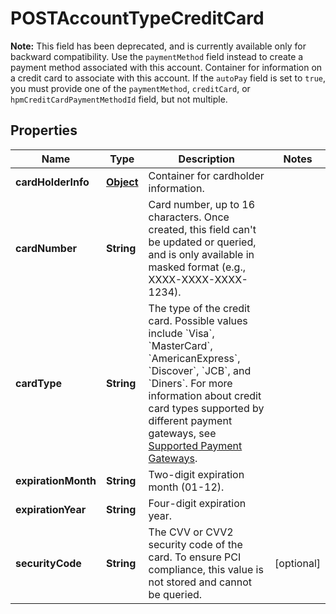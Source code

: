 

# POSTAccountTypeCreditCard

**Note:** This field has been deprecated, and is currently available only for backward compatibility. Use the `paymentMethod` field instead to create a payment method associated with this account.  Container for information on a credit card to associate with this account.  If the `autoPay` field is set to `true`, you must provide one of the `paymentMethod`, `creditCard`, or `hpmCreditCardPaymentMethodId` field, but not multiple. 

## Properties

| Name | Type | Description | Notes |
|------------ | ------------- | ------------- | -------------|
|**cardHolderInfo** | [**Object**](Object.md) | Container for cardholder information.  |  |
|**cardNumber** | **String** | Card number, up to 16 characters. Once created, this field can&#39;t be updated or queried, and is only available in masked format (e.g., XXXX-XXXX-XXXX-1234).  |  |
|**cardType** | **String** | The type of the credit card.  Possible values  include &#x60;Visa&#x60;, &#x60;MasterCard&#x60;, &#x60;AmericanExpress&#x60;, &#x60;Discover&#x60;, &#x60;JCB&#x60;, and &#x60;Diners&#x60;. For more information about credit card types supported by different payment gateways, see [Supported Payment Gateways](https://knowledgecenter.zuora.com/CB_Billing/M_Payment_Gateways/Supported_Payment_Gateways).  |  |
|**expirationMonth** | **String** | Two-digit expiration month (01-12).  |  |
|**expirationYear** | **String** | Four-digit expiration year.  |  |
|**securityCode** | **String** | The CVV or CVV2 security code of the card. To ensure PCI compliance, this value is not stored and cannot be queried.  |  [optional] |



